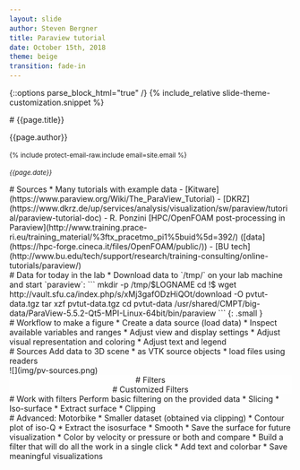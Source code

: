 ```yaml
---
layout: slide
author: Steven Bergner
title: Paraview tutorial
date: October 15th, 2018
theme: beige
transition: fade-in
---
```

{::options parse_block_html="true" /}
{% include_relative slide-theme-customization.snippet %}

<section>
# {{page.title}}

{{page.author}}

<small>{% include protect-email-raw.include email=site.email %}</small>

<small>*{{page.date}}*</small>

</section>

<section>
# Sources
* Many tutorials with example data
  - [Kitware](https://www.paraview.org/Wiki/The_ParaView_Tutorial)
  - [DKRZ](https://www.dkrz.de/up/services/analysis/visualization/sw/paraview/tutorial/paraview-tutorial-doc)
  - R. Ponzini [HPC/OpenFOAM post-processing in Paraview](http://www.training.prace-ri.eu/training_material/%3ftx_pracetmo_pi1%5buid%5d=392/) ([data](https://hpc-forge.cineca.it/files/OpenFOAM/public/))
  - [BU tech](http://www.bu.edu/tech/support/research/training-consulting/online-tutorials/paraview/)
</section>

<section>
# Data for today in the lab
* Download data to `/tmp/<username>` on your lab machine and start `paraview`:
```
mkdir -p /tmp/$LOGNAME
cd !$
wget http://vault.sfu.ca/index.php/s/xMj3gafODzHiQOt/download -O pvtut-data.tgz
tar xzf pvtut-data.tgz
cd pvtut-data
/usr/shared/CMPT/big-data/ParaView-5.5.2-Qt5-MPI-Linux-64bit/bin/paraview
```
{: .small }
</section>

<section>
# Workflow to make a figure
* Create a data source (load data)
* Inspect available variables and ranges
* Adjust view and display settings
* Adjust visual representation and coloring
* Adjust text and legend
</section>

<section>
<div class="container">
<div class="col">
# Sources
Add data to 3D scene
* as VTK source objects
* load files using readers
</div>
<div class="col" />
![](img/pv-sources.png)
</div>
</section>


<section data-background="img/pv-filters.png" data-background-size="contain">
<div class="container">
<div class="col" style="background:rgba(255, 255, 255, 0.7);text-align:center;">
# Filters
</div>
<div class="col" />
</div>
</section>

<section data-background="img/pv-customized-filters.png" data-background-size="contain">
<div class="container">
<div class="col" style="background:rgba(255, 255, 255, 0.7);text-align:center;">
# Customized Filters
</div>
<div class="col" />
</div>
</section>

<section>
# Work with filters
Perform basic filtering on the provided data
* Slicing
* Iso-surface
* Extract surface
* Clipping
</section>

<section>
# Advanced: Motorbike
* Smaller dataset (obtained via clipping)
* Contour plot of iso-Q
* Extract the isosurface
* Smooth
* Save the surface for future visualization
* Color by velocity or pressure or both and compare
* Build a filter that will do all the work in a single click
* Add text and colorbar
* Save meaningful visualizations
</section>
